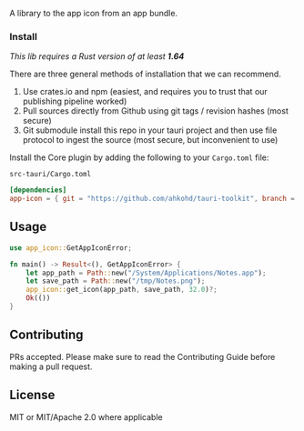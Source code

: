 A library to the app icon from an app bundle.

### Install
_This lib requires a Rust version of at least **1.64**_

There are three general methods of installation that we can recommend.

1. Use crates.io and npm (easiest, and requires you to trust that our publishing pipeline worked)
2. Pull sources directly from Github using git tags / revision hashes (most secure)
3. Git submodule install this repo in your tauri project and then use file protocol to ingest the source (most secure, but inconvenient to use)

Install the Core plugin by adding the following to your `Cargo.toml` file:

`src-tauri/Cargo.toml`
```toml
[dependencies]
app-icon = { git = "https://github.com/ahkohd/tauri-toolkit", branch = "main" }
```
## Usage
```rust
use app_icon::GetAppIconError;

fn main() -> Result<(), GetAppIconError> {
    let app_path = Path::new("/System/Applications/Notes.app");
    let save_path = Path::new("/tmp/Notes.png");
    app_icon::get_icon(app_path, save_path, 32.0)?;
    Ok(())
}
```

## Contributing

PRs accepted. Please make sure to read the Contributing Guide before making a pull request.

## License
MIT or MIT/Apache 2.0 where applicable
